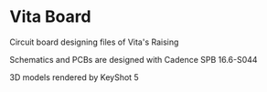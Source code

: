 # Vita Board

Circuit board designing files of Vita's Raising

Schematics and PCBs are designed with Cadence SPB 16.6-S044

3D models rendered by KeyShot 5
